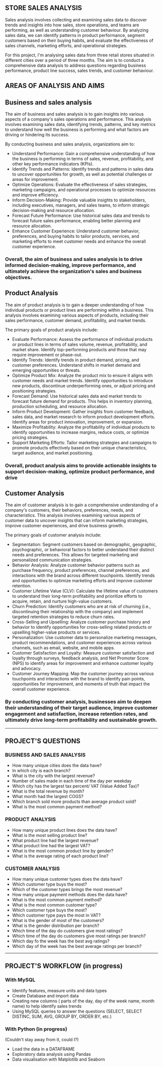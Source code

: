 ## STORE SALES ANALYSIS

Sales analysis involves collecting and examining sales data to discover trends and insights into how sales, store operations, and teams are performing, as well as understanding customer behaviour. 
By analyzing sales data, we can identify patterns in product performance, segment customers based on their buying habits, and evaluate the effectiveness of sales channels, marketing efforts, 
and operational strategies.

For this project, I'm analysing sales data from three retail stores situated in different cities over a period of three months. 
The aim is to conduct a comprehensive data analysis to address questions regarding business performance, product line success, sales trends, and customer behaviour.



## AREAS OF ANALYSIS AND AIMS

## Business and sales analysis<br/>
The aim of business and sales analysis is to gain insights into various aspects of a company's sales operations and performance. This analysis involves examining sales data, identifying trends, patterns, 
and key metrics to understand how well the business is performing and what factors are driving or hindering its success.<br/>

By conducting business and sales analysis, organizations aim to:<br/>

* Understand Performance: Gain a comprehensive understanding of how the business is performing in terms of sales, revenue, profitability, and other key performance indicators (KPIs).
* Identify Trends and Patterns: Identify trends and patterns in sales data to uncover opportunities for growth, as well as potential challenges or areas for improvement.
* Optimize Operations: Evaluate the effectiveness of sales strategies, marketing campaigns, and operational processes to optimize resources and improve efficiency.
* Inform Decision-Making: Provide valuable insights to stakeholders, including executives, managers, and sales teams, to inform strategic decision-making and resource allocation.
* Forecast Future Performance: Use historical sales data and trends to forecast future sales performance, enabling better planning and resource allocation.
* Enhance Customer Experience: Understand customer behavior, preferences, and buying habits to tailor products, services, and marketing efforts to meet customer needs and enhance the overall customer experience.
### Overall, the aim of business and sales analysis is to drive informed decision-making, improve performance, and ultimately achieve the organization's sales and business objectives.








## Product Analysis<br/>
The aim of product analysis is to gain a deeper understanding of how individual products or product lines are performing within a business. 
This analysis involves examining various aspects of products, including their sales performance, customer demand, profitability, and market trends.<br/>

The primary goals of product analysis include:

* Evaluate Performance: Assess the performance of individual products or product lines in terms of sales volume, revenue, profitability, and market share. Identify top-performing products and those that may require improvement or phase-out.
* Identify Trends: Identify trends in product demand, pricing, and customer preferences. Understand shifts in market demand and emerging opportunities or threats.
* Optimize Product Mix: Analyze the product mix to ensure it aligns with customer needs and market trends. Identify opportunities to introduce new products, discontinue underperforming ones, or adjust pricing and positioning strategies.
* Forecast Demand: Use historical sales data and market trends to forecast future demand for products. This helps in inventory planning, production scheduling, and resource allocation.
* Inform Product Development: Gather insights from customer feedback, sales data, and market research to inform product development efforts. Identify areas for product innovation, improvement, or expansion.
* Maximize Profitability: Analyze the profitability of individual products to identify opportunities to increase margins, reduce costs, or optimize pricing strategies.
* Support Marketing Efforts: Tailor marketing strategies and campaigns to promote products effectively based on their unique characteristics, target audience, and market positioning.
### Overall, product analysis aims to provide actionable insights to support decision-making, optimize product performance, and drive




## Customer Analysis<br/>
The aim of customer analysis is to gain a comprehensive understanding of a company's customers, their behaviors, preferences, needs, and characteristics. 
This analysis involves examining various aspects of customer data to uncover insights that can inform marketing strategies, improve customer experiences, and drive business growth.<br/>

The primary goals of customer analysis include:

* Segmentation: Segment customers based on demographic, geographic, psychographic, or behavioral factors to better understand their distinct needs and preferences. This allows for targeted marketing
  and personalized communication strategies.
* Behavior Analysis: Analyze customer behavior patterns such as purchase frequency, product preferences, channel preferences, and interactions with the brand across different touchpoints.
  Identify trends and opportunities to optimize marketing efforts and improve customer retention.
* Customer Lifetime Value (CLV): Calculate the lifetime value of customers to understand their long-term profitability and prioritize efforts to acquire, retain, and nurture high-value customers.
* Churn Prediction: Identify customers who are at risk of churning (i.e., discontinuing their relationship with the company) and implement targeted retention strategies to reduce churn rates.
* Cross-Selling and Upselling: Analyze customer purchase history and behavior to identify opportunities for cross-selling related products or upselling higher-value products or services.
* Personalization: Use customer data to personalize marketing messages, product recommendations, and customer experiences across various channels, such as email, website, and mobile apps.
* Customer Satisfaction and Loyalty: Measure customer satisfaction and loyalty through surveys, feedback analysis, and Net Promoter Score (NPS) to identify areas for improvement and
  enhance customer loyalty and advocacy.
* Customer Journey Mapping: Map the customer journey across various touchpoints and interactions with the brand to identify pain points, opportunities for improvement, and moments of truth
  that impact the overall customer experience.
### By conducting customer analysis, businesses aim to deepen their understanding of their target audience, improve customer engagement and satisfaction, increase retention rates, and ultimately drive long-term profitability and sustainable growth.
-------------------------------------------------------------------------------------------------------------------------------------------------------------------------------------------------------------------
## PROJECT'S QUESTIONS

### BUSINESS AND SALES ANALYSIS
* How many unique cities does the data have?
* In which city is each branch?
* What is the city with the largest revenue?
* Number of sales made in each time of the day per weekday
* Which city has the largest tax percent/ VAT (Value Added Tax)?
* What is the total revenue by month?
* What month had the largest COGS?
* Which branch sold more products than average product sold?
* What is the most common payment method?

### PRODUCT ANALYSIS
* How many unique product lines does the data have?
* What is the most selling product line?
* What product line had the largest revenue?
* What product line had the largest VAT?
* What is the most common product line by gender?
* What is the average rating of each product line?
  
### CUSTOMER ANALYSIS
* How many unique customer types does the data have?
* Which customer type buys the most?
* Which of the customer types brings the most revenue?
* How many unique payment methods does the data have?
* What is the most common payment method?
* What is the most common customer type?
* Which customer type buys the most?
* Which customer type pays the most in VAT?
* What is the gender of most of the customers?
* What is the gender distribution per branch?
* Which time of the day do customers give most ratings?
* Which time of the day do customers give most ratings per branch?
* Which day fo the week has the best avg ratings?
* Which day of the week has the best average ratings per branch?

-------------------------------------------------------------------------------------------------------------------------------------------------------------------------------------------------------------------
## PROJECT'S WORKFLOW (in progress)
### With MySQL
* Identify features, measure units and data types
* Create Database and import data
* Creating new columns ( parts of the day, day of the week name, month name) to help identify sales trends
* Using MySQL queries to answer the questions (SELECT, SELECT DISTINC, SUM, AVG, GROUP BY, ORDER BY, etc.)

### With Python (in progress)
(Couldn't stay away from it, could I?)
* Load the data in a DATAFRAME 
* Exploratory data analysis using Pandas
* Data visualisation with Matplotlib and Seaborn
